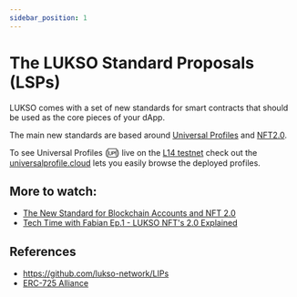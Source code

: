 ```yaml
---
sidebar_position: 1
---
```


# The LUKSO Standard Proposals (LSPs)

LUKSO comes with a set of new standards for smart contracts that should be used as the core pieces of your dApp.

The main new standards are based around [Universal Profiles](Universal-Profiles.md) and [NFT2.0](NFT2.0.md).

To see Universal Profiles (🆙) live on the [L14 testnet](../networks/l14-testnet.md) check out the [universalprofile.cloud](https://universalprofile.cloud/) lets you easily browse the deployed profiles.

## More to watch:

- [The New Standard for Blockchain Accounts and NFT 2.0](https://www.youtube.com/watch?v=7u0WGAS1k_Q)
- [Tech Time with Fabian Ep.1 - LUKSO NFT's 2.0 Explained](https://www.youtube.com/watch?v=Nx5D9QWNIhI)

## References

- <https://github.com/lukso-network/LIPs>
- [ERC-725 Alliance](https://erc725alliance.org/)
